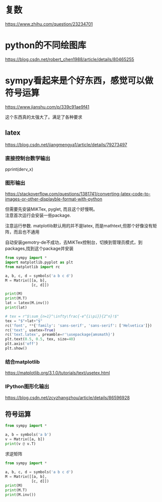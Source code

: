 # 复数
https://www.zhihu.com/question/23234701

# python的不同绘图库
https://blog.csdn.net/robert_chen1988/article/details/80465255

# sympy看起来是个好东西，感觉可以做符号运算
https://www.jianshu.com/p/339c91ae9f41

这个东西真的太强大了。满足了各种要求
## latex
https://blog.csdn.net/jiangmengya1/article/details/79273497

### 直接控制台数学输出
pprint(derv_x)
### 图形输出
https://stackoverflow.com/questions/1381741/converting-latex-code-to-images-or-other-displayble-format-with-python

但需要先安装MiKTex, pyglet, 而且这个好慢啊。  
注意首次运行会安装一些package.

注意运行参数. matplotlib默认用的并不是latex, 而是mathtext,但那个好像没有矩阵，而且也不通用

自动安装gemotry-de不成功，去MiKTex控制台，切换到管理员模式，到packages,找到这个package并安装

```python
from sympy import *
import matplotlib.pyplot as plt
from matplotlib import rc

a, b, c, d = symbols('a b c d')
M = Matrix([[a, b],
            [c, d]])

print(M)
print(M.T)
lat = latex(M.inv())
print(lat)

# tex = r"$\sum_{n=1}^\infty\frac{-e^{i\pi}}{2^n}!$"
tex = "$"+lat+"$"
rc('font', **{'family': 'sans-serif', 'sans-serif': ['Helvetica']})
rc('text', usetex=True)
rc('text.latex', preamble=r'\usepackage{amsmath}')
plt.text(0.5, 0.5, tex, size=40)
plt.axis('off')
plt.show()
```

### 结合matplotlib
https://matplotlib.org/3.1.0/tutorials/text/usetex.html

### IPython图形化输出
https://blog.csdn.net/zcyzhangzhou/article/details/86596928

## 符号运算
```python
from sympy import *

a, b = symbols('a b')
v = Matrix([a, b])
print(v @ v.T)
```

求逆矩阵
```python
from sympy import *

a, b, c, d = symbols('a b c d')
M = Matrix([[a, b],
            [c, d]])
print(M)
print(M.T)
print(M.inv())
```

